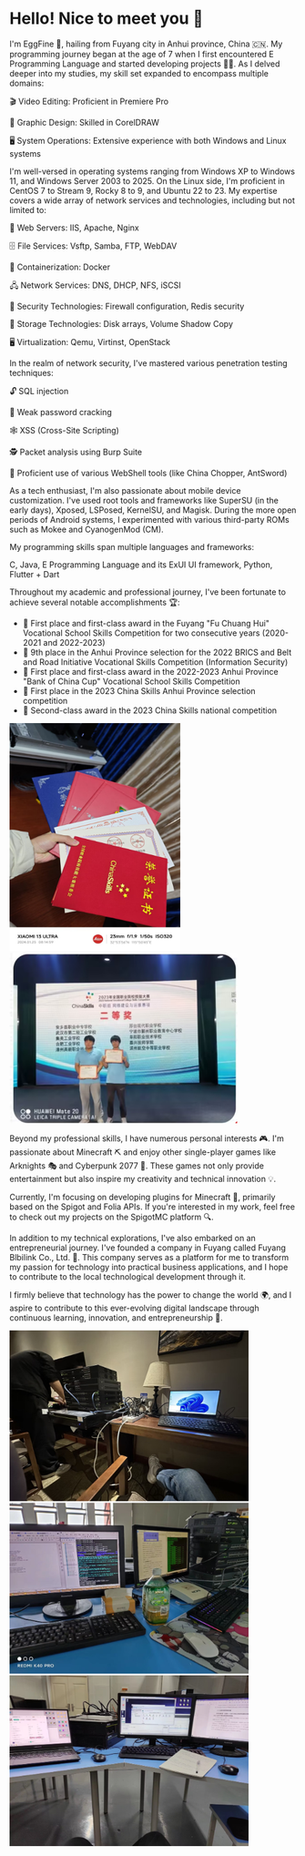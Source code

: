 # **Hello! Nice to meet you 👋**

I'm EggFine 🌟, hailing from Fuyang city in Anhui province, China 🇨🇳. My programming journey began at the age of 7 when I first encountered E Programming Language and started developing projects 👨‍💻. As I delved deeper into my studies, my skill set expanded to encompass multiple domains:

🎬 Video Editing: Proficient in Premiere Pro 

🎨 Graphic Design: Skilled in CorelDRAW 

🖥️ System Operations: Extensive experience with both Windows and Linux systems

I'm well-versed in operating systems ranging from Windows XP to Windows 11, and Windows Server 2003 to 2025. On the Linux side, I'm proficient in CentOS 7 to Stream 9, Rocky 8 to 9, and Ubuntu 22 to 23. My expertise covers a wide array of network services and technologies, including but not limited to:

🔧 Web Servers: IIS, Apache, Nginx 

🗄️ File Services: Vsftp, Samba, FTP, WebDAV

🐳 Containerization: Docker 

🖧 Network Services: DNS, DHCP, NFS, iSCSI 

🔐 Security Technologies: Firewall configuration, Redis security 

💾 Storage Technologies: Disk arrays, Volume Shadow Copy 

🖥️ Virtualization: Qemu, Virtinst, OpenStack

In the realm of network security, I've mastered various penetration testing techniques: 

🔓 SQL injection 

🔑 Weak password cracking 

🕸️ XSS (Cross-Site Scripting) 

🕵️ Packet analysis using Burp Suite 

🐚 Proficient use of various WebShell tools (like China Chopper, AntSword)

As a tech enthusiast, I'm also passionate about mobile device customization. I've used root tools and frameworks like SuperSU (in the early days), Xposed, LSPosed, KernelSU, and Magisk. During the more open periods of Android systems, I experimented with various third-party ROMs such as Mokee and CyanogenMod (CM).

My programming skills span multiple languages and frameworks: 

 C, Java, E Programming Language and its ExUI UI framework, Python, Flutter + Dart

Throughout my academic and professional journey, I've been fortunate to achieve several notable accomplishments 🏆:

- 🥇 First place and first-class award in the Fuyang "Fu Chuang Hui" Vocational School Skills Competition for two consecutive years (2020-2021 and 2022-2023)
- 🏅 9th place in the Anhui Province selection for the 2022 BRICS and Belt and Road Initiative Vocational Skills Competition (Information Security)
- 🥇 First place and first-class award in the 2022-2023 Anhui Province "Bank of China Cup" Vocational School Skills Competition
- 🥇 First place in the 2023 China Skills Anhui Province selection competition
- 🥈 Second-class award in the 2023 China Skills national competition

<img src="./img/1.jpg" alt="Alt text" width="300" height="400"><img src="./img/2.png" alt="Alt text" width="400" height="300">

Beyond my professional skills, I have numerous personal interests 🎮. I'm passionate about Minecraft ⛏️ and enjoy other single-player games like Arknights 🎭 and Cyberpunk 2077 🌆. These games not only provide entertainment but also inspire my creativity and technical innovation 💡.

Currently, I'm focusing on developing plugins for Minecraft 🧩, primarily based on the Spigot and Folia APIs. If you're interested in my work, feel free to check out my projects on the SpigotMC platform 🔍.

In addition to my technical explorations, I've also embarked on an entrepreneurial journey. I've founded a company in Fuyang called Fuyang Blbilink Co., Ltd. 🏢. This company serves as a platform for me to transform my passion for technology into practical business applications, and I hope to contribute to the local technological development through it.

I firmly believe that technology has the power to change the world 🌍, and I aspire to contribute to this ever-evolving digital landscape through continuous learning, innovation, and entrepreneurship 🚀.

<img src="./img/3.jpg" alt="Alt text" width="420" height="300"><img src="./img/4.jpg" alt="Alt text" width="420" height="300"><img src="./img/5.jpg" alt="Alt text" width="420" height="300">
